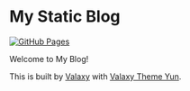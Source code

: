 # My Static Blog

[![GitHub Pages](https://github.com/YunYouJun/yunyoujun.github.io/workflows/GitHub%20Pages/badge.svg)](https://github.com/YunYouJun/yunyoujun.github.io/actions)

Welcome to My Blog!

This is built by [Valaxy](https://github.com/YunYouJun/valaxy) with [Valaxy Theme Yun](https://github.com/YunYouJun/valaxy/blob/main/packages/valaxy-theme-yun/README.md).
